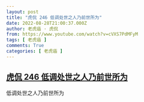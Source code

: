 ```yaml
---
layout: post
title: "虎侃 246 低调处世之人乃前世所为"
date: 2022-08-28T21:00:37.000Z
author: 老虎庙 · 虎侃
from: https://www.youtube.com/watch?v=cVXS7PdMFyM
tags: [ 老虎庙 ]
comments: True
categories: [ 老虎庙 ]
---
```

<!--1661720437000-->
[虎侃 246 低调处世之人乃前世所为](https://www.youtube.com/watch?v=cVXS7PdMFyM)
------

<div>
低调处世之人乃前世所为
</div>

